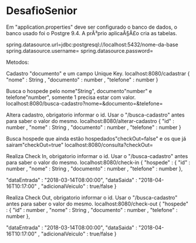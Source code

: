 # DesafioSenior

Em "application.properties" deve ser configurado o banco de dados, o banco usado foi o Postgre 9.4. A prÃ³prio aplicaÃ§Ã£o cria as tabelas.

spring.datasource.url=jdbc:postgresql://localhost:5432/nome-da-base
spring.datasource.username=
spring.datasource.password=

Metodos: 

Cadastro "documento" e um campo Unique Key.
localhost:8080/cadastrar
{
"nome" : String ,
"documento" : number ,
"telefone" : number
}

Busca o hospede pelo nome"String", documento"number" e telefone"number", somente 1 precisa estar com valor.
localhost:8080/busca-cadastro?nome=&documento=&telefone=

Altera cadastro, obrigatorio informar o id. Usar o "/busca-cadastro" antes para saber o valor do mesmo.
localhost:8080/alterar-cadastro
{
"id" : number , 
"nome" : String , 
"documento" : number , 
"telefone" : number 
}

Busca hospede que ainda estão hospedados"checkOut=false" e os que já sairam"checkOut=true"
localhost:8080/consulta?checkOut=

Realiza Check In, obrigatorio informar o id. Usar o "/busca-cadastro" antes para saber o valor do mesmo.
localhost:8080/check-in
{ 
"hospede" : { "id" : number ,
	      "nome" : String ,
	      "documento" : number ,
	      "telefone" : number },

"dataEntrada" : "2018-03-14T08:00:00", 
"dataSaida" : "2018-04-16T10:17:00" ,
"adicionalVeiculo" : true/false
}

Realiza Check Out, obrigatorio informar o id. Usar o "/busca-cadastro" antes para saber o valor do mesmo.
localhost:8080/check-out
{ 
"hospede" : { "id" : number ,
	      "nome" : String ,
	      "documento" : number ,
	      "telefone" : number },

"dataEntrada" : "2018-03-14T08:00:00", 
"dataSaida" : "2018-04-16T10:17:00" ,
"adicionalVeiculo" : true/false
}
